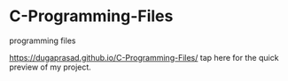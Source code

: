 # C-Programming-Files
programming files


https://dugaprasad.github.io/C-Programming-Files/ tap here for the quick preview of my project.
